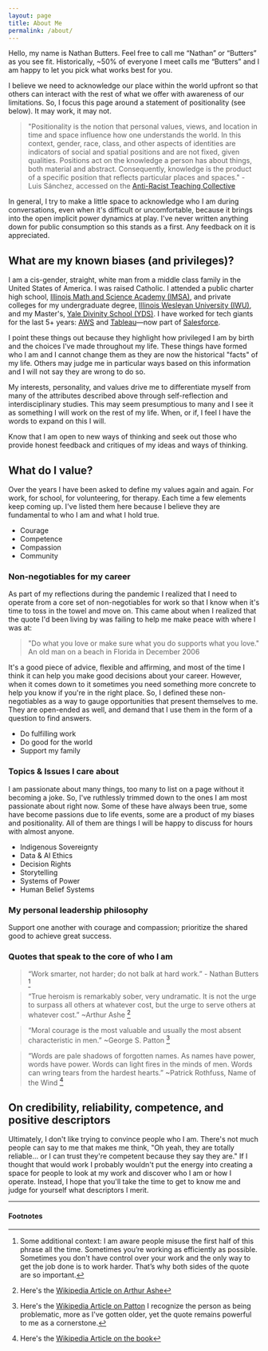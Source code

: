 ```yaml
---
layout: page
title: About Me
permalink: /about/
---
```

Hello, my name is Nathan Butters. Feel free to call me “Nathan” or “Butters” as you see fit. Historically, ~50% of everyone I meet calls me “Butters” and I am happy to let you pick what works best for you. 

I believe we need to acknowledge our place within the world upfront so that others can interact with the rest of what we offer with awareness of our limitations. So, I focus this page around a statement of positionality (see below). It may work, it may not. 

> "Positionality is the notion that personal values, views, and location in time and space influence how one understands the world. In this context, gender, race, class, and other aspects of identities are indicators of social and spatial positions and are not fixed, given qualities. Positions act on the knowledge a person has about things, both material and abstract. Consequently, knowledge is the product of a specific position that reflects particular places and spaces." - Luis Sánchez, accessed on the [Anti-Racist Teaching Collective](https://www.arteachingcollective.com/positionality.html)

In general, I try to make a little space to acknowledge who I am during conversations, even when it's difficult or uncomfortable, because it brings into the open implicit power dynamics at play. I've never written anything down for public consumption so this stands as a first. Any feedback on it is appreciated.

## What are my known biases (and privileges)?

I am a cis-gender, straight, white man from a middle class family in the United States of America. I was raised Catholic. I attended a public charter high school, [Illinois Math and Science Academy (IMSA)](https://www.imsa.edu), and private colleges for my undergraduate degree, [Illinois Wesleyan University (IWU)](https://www.iwu.edu/), and my Master's, [Yale Divinity School (YDS)](https://divinity.yale.edu/). I have worked for tech giants for the last 5+ years: [AWS](https://aws.amazon.com/) and [Tableau](https://www.tableau.com)&mdash;now part of [Salesforce](https://www.salesforce.com). 

I point these things out because they highlight how privileged I am by birth and the choices I've made throughout my life. These things have formed who I am and I cannot change them as they are now the historical "facts" of my life. Others may judge me in particular ways based on this information and I will not say they are wrong to do so.

My interests, personality, and values drive me to differentiate myself from many of the attributes described above through self-reflection and interdisciplinary studies. This may seem presumptious to many and I see it as something I will work on the rest of my life. When, or if, I feel I have the words to expand on this I will. 

Know that I am open to new ways of thinking and seek out those who provide honest feedback and critiques of my ideas and ways of thinking.

## What do I value?
Over the years I have been asked to define my values again and again. For work, for school, for volunteering, for therapy. Each time a few elements keep coming up. I've listed them here because I believe they are fundamental to who I am and what I hold true.
* Courage
* Competence
* Compassion
* Community

### Non-negotiables for my career
As part of my reflections during the pandemic I realized that I need to operate from a core set of non-negotiables for work so that I know when it's time to toss in the towel and move on. This came about when I realized that the quote I'd been living by was failing to help me make peace with where I was at:

> "Do what you love or make sure what you do supports what you love." An old man on a beach in Florida in December 2006

It's a good piece of advice, flexible and affirming, and most of the time I think it can help you make good decisions about your career. However, when it comes down to it sometimes you need something more concrete to help you know if you're in the right place. So, I defined these non-negotiables as a way to gauge opportunities that present themselves to me. They are open-ended as well, and demand that I use them in the form of a question to find answers.
* Do fulfilling work
* Do good for the world
* Support my family

### Topics & Issues I care about
I am passionate about many things, too many to list on a page without it becoming a joke. So, I've ruthlessly trimmed down to the ones I am most passionate about right now. Some of these have always been true, some have become passions due to life events, some are a product of my biases and positionality. All of them are things I will be happy to discuss for hours with almost anyone.
* Indigenous Sovereignty
* Data & AI Ethics
* Decision Rights
* Storytelling
* Systems of Power
* Human Belief Systems

### My personal leadership philosophy
Support one another with courage and compassion; prioritize the shared good to achieve great success.

### Quotes that speak to the core of who I am
> “Work smarter, not harder; do not balk at hard work.” - Nathan Butters [^1] 

> “True heroism is remarkably sober, very undramatic. It is not the urge to surpass all others at whatever cost, but the urge to serve others at whatever cost.” ~Arthur Ashe [^ashe]

> “Moral courage is the most valuable and usually the most absent characteristic in men.” ~George S. Patton [^patton]

> “Words are pale shadows of forgotten names. As names have power, words have power. Words can light fires in the minds of men. Words can wring tears from the hardest hearts.” ~Patrick Rothfuss, Name of the Wind [^rothfuss]

## On credibility, reliability, competence, and positive descriptors
Ultimately, I don't like trying to convince people who I am. There's not much people can say to me that makes me think, "Oh yeah, they are totally reliable... or I can trust they're competent because they say they are." If I thought that would work I probably wouldn't put the energy into creating a space for people to look at my work and discover who I am or how I operate. Instead, I hope that you'll take the time to get to know me and judge for yourself what descriptors I merit.

____________
#### Footnotes
[^1]: Some additional context: I am aware people misuse the first half of this phrase all the time. Sometimes you’re working as efficiently as possible. Sometimes you don't have control over your work and the only way to get the job done is to work harder. That’s why both sides of the quote are so important.
[^ashe]: Here's the [Wikipedia Article on Arthur Ashe](https://en.wikipedia.org/wiki/Arthur_Ashe)
[^patton]: Here's the [Wikipedia Article on Patton](https://en.wikipedia.org/wiki/George_S._Patton) I recognize the person as being problematic, more as I've gotten older, yet the quote remains powerful to me as a cornerstone.
[^rothfuss]: Here's the [Wikipedia Article on the book](https://en.wikipedia.org/wiki/The_Name_of_the_Wind)
